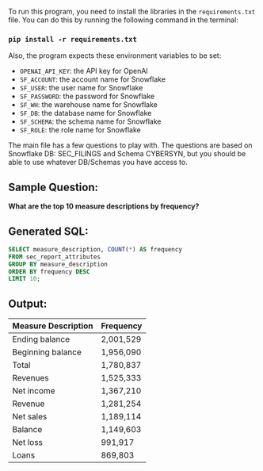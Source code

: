 To run this program, you need to install the libraries in the `requirements.txt` file. You can do this by running the following command in the terminal:

### `pip install -r requirements.txt`

Also, the program expects these environment variables to be set:

- `OPENAI_API_KEY`: the API key for OpenAI
- `SF_ACCOUNT`: the account name for Snowflake
- `SF_USER`: the user name for Snowflake
- `SF_PASSWORD`: the password for Snowflake
- `SF_WH`: the warehouse name for Snowflake
- `SF_DB`: the database name for Snowflake
- `SF_SCHEMA`: the schema name for Snowflake
- `SF_ROLE`: the role name for Snowflake

The main file has a few questions to play with. The questions are based on Snowflake DB: SEC_FILINGS and Schema CYBERSYN, but you should be able to use whatever DB/Schemas you have access to.

## Sample Question:

**What are the top 10 measure descriptions by frequency?**

## Generated SQL:

```sql
SELECT measure_description, COUNT(*) AS frequency
FROM sec_report_attributes
GROUP BY measure_description
ORDER BY frequency DESC
LIMIT 10;
```

## Output:

| Measure Description | Frequency   |
|---------------------|-------------|
| Ending balance      | 2,001,529   |
| Beginning balance   | 1,956,090   |
| Total               | 1,780,837   |
| Revenues            | 1,525,333   |
| Net income          | 1,367,210   |
| Revenue             | 1,281,254   |
| Net sales           | 1,189,114   |
| Balance             | 1,149,603   |
| Net loss            |   991,917   |
| Loans               |   869,803   |

